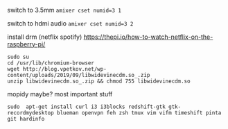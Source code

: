 switch to 3.5mm
`amixer cset numid=3 1`

switch to hdmi audio
`amixer cset numid=3 2`

install drm (netflix spotify)
https://thepi.io/how-to-watch-netflix-on-the-raspberry-pi/

```
sudo su
cd /usr/lib/chromium-browser
wget http://blog.vpetkov.net/wp-content/uploads/2019/09/libwidevinecdm.so_.zip
unzip libwidevinecdm.so_.zip && chmod 755 libwidevinecdm.so
```


mopidy maybe?
most important stuff
```
sudo  apt-get install curl i3 i3blocks redshift-gtk gtk-recordmydesktop blueman openvpn feh zsh tmux vim vifm timeshift pinta git hardinfo
```
